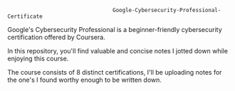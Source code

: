                                      Google-Cybersecurity-Professional-Certificate

Google's Cybersecurity Professional is a beginner-friendly cybersecurity certification offered by Coursera. 

In this repository, you'll find valuable and concise notes I jotted down while enjoying this course.


The course consists of 8 distinct certifications, I'll be uploading notes for the one's I found worthy enough to be written down.

